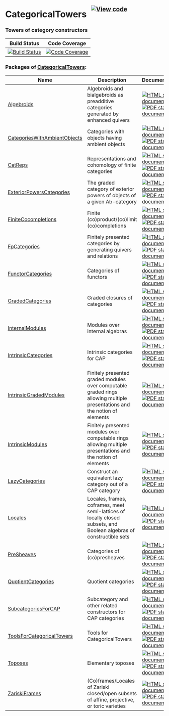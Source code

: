 <!-- BEGIN HEADER -->
# CategoricalTowers&ensp;<sup><sup>[![View code][code-img]][code-url]</sup></sup>

### Towers of category constructors

| Build Status | Code Coverage |
| ------------ | ------------- |
| [![Build Status][tests-img]][tests-url] | [![Code Coverage][codecov-img]][codecov-url] |

<!-- END HEADER -->
<!-- BEGIN FOOTER -->
### Packages of [CategoricalTowers](/../../):
| Name | Description | Documentation |
| ---- | ----------- | ------------- |
| [Algebroids](Algebroids#readme) | Algebroids and bialgebroids as preadditive categories generated by enhanced quivers | [![HTML stable documentation][html-Algebroids-img]][html-Algebroids-url] [![PDF stable documentation][pdf-Algebroids-img]][pdf-Algebroids-url] |
| [CategoriesWithAmbientObjects](CategoriesWithAmbientObjects#readme) | Categories with objects having ambient objects | [![HTML stable documentation][html-CategoriesWithAmbientObjects-img]][html-CategoriesWithAmbientObjects-url] [![PDF stable documentation][pdf-CategoriesWithAmbientObjects-img]][pdf-CategoriesWithAmbientObjects-url] |
| [CatReps](CatReps#readme) | Representations and cohomology of finite categories | [![HTML stable documentation][html-CatReps-img]][html-CatReps-url] [![PDF stable documentation][pdf-CatReps-img]][pdf-CatReps-url] |
| [ExteriorPowersCategories](ExteriorPowersCategories#readme) | The graded category of exterior powers of objects of a given Ab-category | [![HTML stable documentation][html-ExteriorPowersCategories-img]][html-ExteriorPowersCategories-url] [![PDF stable documentation][pdf-ExteriorPowersCategories-img]][pdf-ExteriorPowersCategories-url] |
| [FiniteCocompletions](FiniteCocompletions#readme) | Finite (co)product/(co)limit (co)completions | [![HTML stable documentation][html-FiniteCocompletions-img]][html-FiniteCocompletions-url] [![PDF stable documentation][pdf-FiniteCocompletions-img]][pdf-FiniteCocompletions-url] |
| [FpCategories](FpCategories#readme) | Finitely presented categories by generating quivers and relations | [![HTML stable documentation][html-FpCategories-img]][html-FpCategories-url] [![PDF stable documentation][pdf-FpCategories-img]][pdf-FpCategories-url] |
| [FunctorCategories](FunctorCategories#readme) | Categories of functors | [![HTML stable documentation][html-FunctorCategories-img]][html-FunctorCategories-url] [![PDF stable documentation][pdf-FunctorCategories-img]][pdf-FunctorCategories-url] |
| [GradedCategories](GradedCategories#readme) | Graded closures of categories | [![HTML stable documentation][html-GradedCategories-img]][html-GradedCategories-url] [![PDF stable documentation][pdf-GradedCategories-img]][pdf-GradedCategories-url] |
| [InternalModules](InternalModules#readme) | Modules over internal algebras | [![HTML stable documentation][html-InternalModules-img]][html-InternalModules-url] [![PDF stable documentation][pdf-InternalModules-img]][pdf-InternalModules-url] |
| [IntrinsicCategories](IntrinsicCategories#readme) | Intrinsic categories for CAP | [![HTML stable documentation][html-IntrinsicCategories-img]][html-IntrinsicCategories-url] [![PDF stable documentation][pdf-IntrinsicCategories-img]][pdf-IntrinsicCategories-url] |
| [IntrinsicGradedModules](IntrinsicGradedModules#readme) | Finitely presented graded modules over computable graded rings allowing multiple presentations and the notion of elements | [![HTML stable documentation][html-IntrinsicGradedModules-img]][html-IntrinsicGradedModules-url] [![PDF stable documentation][pdf-IntrinsicGradedModules-img]][pdf-IntrinsicGradedModules-url] |
| [IntrinsicModules](IntrinsicModules#readme) | Finitely presented modules over computable rings allowing multiple presentations and the notion of elements | [![HTML stable documentation][html-IntrinsicModules-img]][html-IntrinsicModules-url] [![PDF stable documentation][pdf-IntrinsicModules-img]][pdf-IntrinsicModules-url] |
| [LazyCategories](LazyCategories#readme) | Construct an equivalent lazy category out of a CAP category | [![HTML stable documentation][html-LazyCategories-img]][html-LazyCategories-url] [![PDF stable documentation][pdf-LazyCategories-img]][pdf-LazyCategories-url] |
| [Locales](Locales#readme) | Locales, frames, coframes, meet semi-lattices of locally closed subsets, and Boolean algebras of constructible sets | [![HTML stable documentation][html-Locales-img]][html-Locales-url] [![PDF stable documentation][pdf-Locales-img]][pdf-Locales-url] |
| [PreSheaves](PreSheaves#readme) | Categories of (co)presheaves | [![HTML stable documentation][html-PreSheaves-img]][html-PreSheaves-url] [![PDF stable documentation][pdf-PreSheaves-img]][pdf-PreSheaves-url] |
| [QuotientCategories](QuotientCategories#readme) | Quotient categories | [![HTML stable documentation][html-QuotientCategories-img]][html-QuotientCategories-url] [![PDF stable documentation][pdf-QuotientCategories-img]][pdf-QuotientCategories-url] |
| [SubcategoriesForCAP](SubcategoriesForCAP#readme) | Subcategory and other related constructors for CAP categories | [![HTML stable documentation][html-SubcategoriesForCAP-img]][html-SubcategoriesForCAP-url] [![PDF stable documentation][pdf-SubcategoriesForCAP-img]][pdf-SubcategoriesForCAP-url] |
| [ToolsForCategoricalTowers](ToolsForCategoricalTowers#readme) | Tools for CategoricalTowers | [![HTML stable documentation][html-ToolsForCategoricalTowers-img]][html-ToolsForCategoricalTowers-url] [![PDF stable documentation][pdf-ToolsForCategoricalTowers-img]][pdf-ToolsForCategoricalTowers-url] |
| [Toposes](Toposes#readme) | Elementary toposes | [![HTML stable documentation][html-Toposes-img]][html-Toposes-url] [![PDF stable documentation][pdf-Toposes-img]][pdf-Toposes-url] |
| [ZariskiFrames](ZariskiFrames#readme) | (Co)frames/Locales of Zariski closed/open subsets of affine, projective, or toric varieties | [![HTML stable documentation][html-ZariskiFrames-img]][html-ZariskiFrames-url] [![PDF stable documentation][pdf-ZariskiFrames-img]][pdf-ZariskiFrames-url] |

[html-Algebroids-img]: https://img.shields.io/badge/🔗%20HTML-stable-blue.svg
[html-Algebroids-url]: https://homalg-project.github.io/CategoricalTowers/Algebroids/doc/chap0_mj.html

[pdf-Algebroids-img]: https://img.shields.io/badge/🔗%20PDF-stable-blue.svg
[pdf-Algebroids-url]: https://homalg-project.github.io/CategoricalTowers/Algebroids/download_pdf.html


[html-CategoriesWithAmbientObjects-img]: https://img.shields.io/badge/🔗%20HTML-stable-blue.svg
[html-CategoriesWithAmbientObjects-url]: https://homalg-project.github.io/CategoricalTowers/CategoriesWithAmbientObjects/doc/chap0_mj.html

[pdf-CategoriesWithAmbientObjects-img]: https://img.shields.io/badge/🔗%20PDF-stable-blue.svg
[pdf-CategoriesWithAmbientObjects-url]: https://homalg-project.github.io/CategoricalTowers/CategoriesWithAmbientObjects/download_pdf.html


[html-CatReps-img]: https://img.shields.io/badge/🔗%20HTML-stable-blue.svg
[html-CatReps-url]: https://homalg-project.github.io/CategoricalTowers/CatReps/doc/chap0_mj.html

[pdf-CatReps-img]: https://img.shields.io/badge/🔗%20PDF-stable-blue.svg
[pdf-CatReps-url]: https://homalg-project.github.io/CategoricalTowers/CatReps/download_pdf.html


[html-ExteriorPowersCategories-img]: https://img.shields.io/badge/🔗%20HTML-stable-blue.svg
[html-ExteriorPowersCategories-url]: https://homalg-project.github.io/CategoricalTowers/ExteriorPowersCategories/doc/chap0_mj.html

[pdf-ExteriorPowersCategories-img]: https://img.shields.io/badge/🔗%20PDF-stable-blue.svg
[pdf-ExteriorPowersCategories-url]: https://homalg-project.github.io/CategoricalTowers/ExteriorPowersCategories/download_pdf.html


[html-FiniteCocompletions-img]: https://img.shields.io/badge/🔗%20HTML-stable-blue.svg
[html-FiniteCocompletions-url]: https://homalg-project.github.io/CategoricalTowers/FiniteCocompletions/doc/chap0_mj.html

[pdf-FiniteCocompletions-img]: https://img.shields.io/badge/🔗%20PDF-stable-blue.svg
[pdf-FiniteCocompletions-url]: https://homalg-project.github.io/CategoricalTowers/FiniteCocompletions/download_pdf.html


[html-FpCategories-img]: https://img.shields.io/badge/🔗%20HTML-stable-blue.svg
[html-FpCategories-url]: https://homalg-project.github.io/CategoricalTowers/FpCategories/doc/chap0_mj.html

[pdf-FpCategories-img]: https://img.shields.io/badge/🔗%20PDF-stable-blue.svg
[pdf-FpCategories-url]: https://homalg-project.github.io/CategoricalTowers/FpCategories/download_pdf.html


[html-FunctorCategories-img]: https://img.shields.io/badge/🔗%20HTML-stable-blue.svg
[html-FunctorCategories-url]: https://homalg-project.github.io/CategoricalTowers/FunctorCategories/doc/chap0_mj.html

[pdf-FunctorCategories-img]: https://img.shields.io/badge/🔗%20PDF-stable-blue.svg
[pdf-FunctorCategories-url]: https://homalg-project.github.io/CategoricalTowers/FunctorCategories/download_pdf.html


[html-GradedCategories-img]: https://img.shields.io/badge/🔗%20HTML-stable-blue.svg
[html-GradedCategories-url]: https://homalg-project.github.io/CategoricalTowers/GradedCategories/doc/chap0_mj.html

[pdf-GradedCategories-img]: https://img.shields.io/badge/🔗%20PDF-stable-blue.svg
[pdf-GradedCategories-url]: https://homalg-project.github.io/CategoricalTowers/GradedCategories/download_pdf.html


[html-InternalModules-img]: https://img.shields.io/badge/🔗%20HTML-stable-blue.svg
[html-InternalModules-url]: https://homalg-project.github.io/CategoricalTowers/InternalModules/doc/chap0_mj.html

[pdf-InternalModules-img]: https://img.shields.io/badge/🔗%20PDF-stable-blue.svg
[pdf-InternalModules-url]: https://homalg-project.github.io/CategoricalTowers/InternalModules/download_pdf.html


[html-IntrinsicCategories-img]: https://img.shields.io/badge/🔗%20HTML-stable-blue.svg
[html-IntrinsicCategories-url]: https://homalg-project.github.io/CategoricalTowers/IntrinsicCategories/doc/chap0_mj.html

[pdf-IntrinsicCategories-img]: https://img.shields.io/badge/🔗%20PDF-stable-blue.svg
[pdf-IntrinsicCategories-url]: https://homalg-project.github.io/CategoricalTowers/IntrinsicCategories/download_pdf.html


[html-IntrinsicGradedModules-img]: https://img.shields.io/badge/🔗%20HTML-stable-blue.svg
[html-IntrinsicGradedModules-url]: https://homalg-project.github.io/CategoricalTowers/IntrinsicGradedModules/doc/chap0_mj.html

[pdf-IntrinsicGradedModules-img]: https://img.shields.io/badge/🔗%20PDF-stable-blue.svg
[pdf-IntrinsicGradedModules-url]: https://homalg-project.github.io/CategoricalTowers/IntrinsicGradedModules/download_pdf.html


[html-IntrinsicModules-img]: https://img.shields.io/badge/🔗%20HTML-stable-blue.svg
[html-IntrinsicModules-url]: https://homalg-project.github.io/CategoricalTowers/IntrinsicModules/doc/chap0_mj.html

[pdf-IntrinsicModules-img]: https://img.shields.io/badge/🔗%20PDF-stable-blue.svg
[pdf-IntrinsicModules-url]: https://homalg-project.github.io/CategoricalTowers/IntrinsicModules/download_pdf.html


[html-LazyCategories-img]: https://img.shields.io/badge/🔗%20HTML-stable-blue.svg
[html-LazyCategories-url]: https://homalg-project.github.io/CategoricalTowers/LazyCategories/doc/chap0_mj.html

[pdf-LazyCategories-img]: https://img.shields.io/badge/🔗%20PDF-stable-blue.svg
[pdf-LazyCategories-url]: https://homalg-project.github.io/CategoricalTowers/LazyCategories/download_pdf.html


[html-Locales-img]: https://img.shields.io/badge/🔗%20HTML-stable-blue.svg
[html-Locales-url]: https://homalg-project.github.io/CategoricalTowers/Locales/doc/chap0_mj.html

[pdf-Locales-img]: https://img.shields.io/badge/🔗%20PDF-stable-blue.svg
[pdf-Locales-url]: https://homalg-project.github.io/CategoricalTowers/Locales/download_pdf.html


[html-PreSheaves-img]: https://img.shields.io/badge/🔗%20HTML-stable-blue.svg
[html-PreSheaves-url]: https://homalg-project.github.io/CategoricalTowers/PreSheaves/doc/chap0_mj.html

[pdf-PreSheaves-img]: https://img.shields.io/badge/🔗%20PDF-stable-blue.svg
[pdf-PreSheaves-url]: https://homalg-project.github.io/CategoricalTowers/PreSheaves/download_pdf.html


[html-QuotientCategories-img]: https://img.shields.io/badge/🔗%20HTML-stable-blue.svg
[html-QuotientCategories-url]: https://homalg-project.github.io/CategoricalTowers/QuotientCategories/doc/chap0_mj.html

[pdf-QuotientCategories-img]: https://img.shields.io/badge/🔗%20PDF-stable-blue.svg
[pdf-QuotientCategories-url]: https://homalg-project.github.io/CategoricalTowers/QuotientCategories/download_pdf.html


[html-SubcategoriesForCAP-img]: https://img.shields.io/badge/🔗%20HTML-stable-blue.svg
[html-SubcategoriesForCAP-url]: https://homalg-project.github.io/CategoricalTowers/SubcategoriesForCAP/doc/chap0_mj.html

[pdf-SubcategoriesForCAP-img]: https://img.shields.io/badge/🔗%20PDF-stable-blue.svg
[pdf-SubcategoriesForCAP-url]: https://homalg-project.github.io/CategoricalTowers/SubcategoriesForCAP/download_pdf.html


[html-ToolsForCategoricalTowers-img]: https://img.shields.io/badge/🔗%20HTML-stable-blue.svg
[html-ToolsForCategoricalTowers-url]: https://homalg-project.github.io/CategoricalTowers/ToolsForCategoricalTowers/doc/chap0_mj.html

[pdf-ToolsForCategoricalTowers-img]: https://img.shields.io/badge/🔗%20PDF-stable-blue.svg
[pdf-ToolsForCategoricalTowers-url]: https://homalg-project.github.io/CategoricalTowers/ToolsForCategoricalTowers/download_pdf.html


[html-Toposes-img]: https://img.shields.io/badge/🔗%20HTML-stable-blue.svg
[html-Toposes-url]: https://homalg-project.github.io/CategoricalTowers/Toposes/doc/chap0_mj.html

[pdf-Toposes-img]: https://img.shields.io/badge/🔗%20PDF-stable-blue.svg
[pdf-Toposes-url]: https://homalg-project.github.io/CategoricalTowers/Toposes/download_pdf.html


[html-ZariskiFrames-img]: https://img.shields.io/badge/🔗%20HTML-stable-blue.svg
[html-ZariskiFrames-url]: https://homalg-project.github.io/CategoricalTowers/ZariskiFrames/doc/chap0_mj.html

[pdf-ZariskiFrames-img]: https://img.shields.io/badge/🔗%20PDF-stable-blue.svg
[pdf-ZariskiFrames-url]: https://homalg-project.github.io/CategoricalTowers/ZariskiFrames/download_pdf.html


[tests-img]: https://github.com/homalg-project/CategoricalTowers/actions/workflows/Tests.yml/badge.svg?branch=master
[tests-url]: https://github.com/homalg-project/CategoricalTowers/actions/workflows/Tests.yml?query=branch%3Amaster

[codecov-img]: https://codecov.io/gh/homalg-project/CategoricalTowers/branch/master/graph/badge.svg
[codecov-url]: https://app.codecov.io/gh/homalg-project/CategoricalTowers

[code-img]: https://img.shields.io/badge/-View%20code-blue?logo=github
[code-url]: https://github.com/homalg-project/CategoricalTowers#top
<!-- END FOOTER -->

